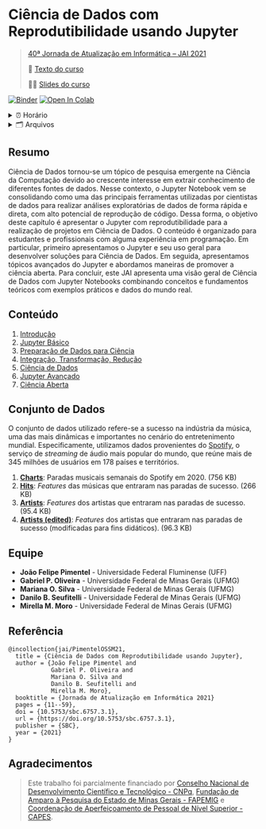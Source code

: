 [JAI]: https://csbc.ufsc.br/eventos/jai/

# Ciência de Dados com Reprodutibilidade usando Jupyter


> [40ª Jornada de Atualização em Informática – JAI 2021][JAI]
>
> 📄 [Texto do curso](https://sol.sbc.org.br/livros/index.php/sbc/catalog/view/67/292/544-1)
>
> 👨‍💻 [Slides do curso](slides_apresentação.pdf)

[![Binder](http://mybinder.org/badge_logo.svg)](https://mybinder.org/v2/gh/opgabriel/jai2021-jupyter/main?urlpath=lab/tree/Index.ipynb)  [![Open In Colab](https://colab.research.google.com/assets/colab-badge.svg)](https://colab.research.google.com/github/opgabriel/jai2021-jupyter//blob/main/Index.ipynb)

<details>
  <summary>⏰ Horário</summary>
  <br>
  📅 20 de Julho
  <br><br>
  🕘 09:00 - 12:00  | 🕟 16:30 - 19:00
  <br>
</details>

<details>
  <summary>🗂️ Arquivos</summary>
  <br>
  📄 [Texto do curso](https://sol.sbc.org.br/livros/index.php/sbc/catalog/view/67/292/544-1)
  <br><br>
  👨‍💻 [Slides do curso](slides_apresentação.pdf)
  <br>
</details>

## Resumo

Ciência de Dados tornou-se um tópico de pesquisa emergente na Ciência da Computação devido ao crescente interesse em extrair conhecimento de diferentes fontes de dados. Nesse contexto, o Jupyter Notebook vem se consolidando como uma das principais ferramentas utilizadas por cientistas de dados para realizar análises exploratórias de dados de forma rápida e direta, com alto potencial de reprodução de código. Dessa forma, o objetivo deste capítulo é apresentar o Jupyter com reprodutibilidade para a realização de projetos em Ciência de Dados. O conteúdo é organizado para estudantes e profissionais com alguma experiência em programação. Em particular, primeiro apresentamos o Jupyter e seu uso geral para desenvolver soluções para Ciência de Dados. Em seguida, apresentamos tópicos avançados do Jupyter e  abordamos maneiras de promover a ciência aberta. Para concluir, este JAI apresenta uma visão geral de Ciência de Dados com Jupyter Notebooks combinando conceitos e fundamentos teóricos com exemplos práticos e dados do mundo real.


## Conteúdo
1. [Introdução](https://docs.google.com/presentation/d/e/2PACX-1vQsPIAB1LIlRXSHM8TNRo5SAHAB7WKStfIOvmWxBBe8tR7sTZwbeDcrgiiDd346PwQnCJK_QbW9PRsi/pub?start=false&loop=false&delayms=3000)
2. [Jupyter Básico](2.Basico/2.1.Estrutura.Geral.ipynb)
3. [Preparação de Dados para Ciência](3.Preparacao/3.1.Importacao.Dados.ipynb)
4. [Integração, Transformação, Redução](4.Transformacao/4.1.Integracao.ipynb)
5. [Ciência de Dados](5.Ciencia.de.Dados/5.1.Analise.Exploratoria.ipynb)
6. [Jupyter Avançado](6.Jupyter.Avancado/6.1.IPython.ipynb)
7. [Ciência Aberta](https://docs.google.com/presentation/d/e/2PACX-1vQtbj03kNvO7EEFc3cgDgu4gPpYoXlUTofMX0qFdmuybxuomo5WDSFkkjb5AHOgFmPFLVyI8AFplui8/pub?start=false&loop=false&delayms=3000)


## Conjunto de Dados
O conjunto de dados utilizado refere-se a sucesso na indústria da música, uma das mais dinâmicas e importantes no cenário do entretenimento mundial. Especificamente, utilizamos dados provenientes do [Spotify](https://developer.spotify.com/), o serviço de *streaming* de áudio mais popular do mundo, que reúne mais de 345 milhões de usuários em 178 países e territórios.

1. **[Charts]**: Paradas musicais semanais do Spotify em 2020. (756 KB)
2. **[Hits]**: *Features* das músicas que entraram nas paradas de sucesso. (266 KB) 
3. **[Artists]**: *Features* dos artistas que entraram nas paradas de sucesso. (95.4 KB) 
4. **[Artists (edited)]**: *Features* dos artistas que entraram nas paradas de sucesso (modificadas para fins didáticos). (96.3 KB) 

[Charts]: https://github.com/opgabriel/jai2021-jupyter/raw/main/dataset/spotify_charts_complete.tsv
[Hits]: https://github.com/opgabriel/jai2021-jupyter/raw/main/dataset/spotify_hits_dataset_complete.tsv
[Artists]: https://github.com/opgabriel/jai2021-jupyter/raw/main/dataset/spotify_artists_info_complete.tsv
[Artists (edited)]: https://github.com/opgabriel/jai2021-jupyter/raw/main/dataset/spotify_artists_info_edited.csv


## Equipe

* **João Felipe Pimentel** - Universidade Federal Fluminense (UFF)
* **Gabriel P. Oliveira** - Universidade Federal de Minas Gerais (UFMG)
* **Mariana O. Silva** - Universidade Federal de Minas Gerais (UFMG)
* **Danilo B. Seufitelli** - Universidade Federal de Minas Gerais (UFMG)
* **Mirella M. Moro** - Universidade Federal de Minas Gerais (UFMG)


## Referência

  ```
  @incollection{jai/PimentelOSSM21,
    title = {Ciência de Dados com Reprodutibilidade usando Jupyter},
    author = {João Felipe Pimentel and
              Gabriel P. Oliveira and 
              Mariana O. Silva and 
              Danilo B. Seufitelli and 
              Mirella M. Moro},
    booktitle = {Jornada de Atualização em Informática 2021}
    pages = {11--59},
    doi = {10.5753/sbc.6757.3.1},
    url = {https://doi.org/10.5753/sbc.6757.3.1},
    publisher = {SBC},
    year = {2021}
  }
  ``` 

  
## Agradecimentos

> Este trabalho foi parcialmente financiado por [Conselho Nacional de Desenvolvimento Científico e Tecnológico - CNPq], [Fundação de Amparo à Pesquisa do Estado de Minas Gerais - FAPEMIG] e [Coordenação de Aperfeiçoamento de Pessoal de Nível Superior - CAPES].

[Conselho Nacional de Desenvolvimento Científico e Tecnológico - CNPq]: http://www.cnpq.br/
[Coordenação de Aperfeiçoamento de Pessoal de Nível Superior - CAPES]: https://www.capes.gov.br/
[Fundação de Amparo à Pesquisa do Estado de Minas Gerais - FAPEMIG]: https://fapemig.br/
